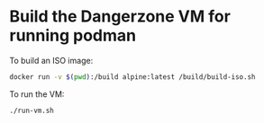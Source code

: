 # Build the Dangerzone VM for running podman

To build an ISO image:

```sh
docker run -v $(pwd):/build alpine:latest /build/build-iso.sh
```

To run the VM:

```sh
./run-vm.sh
```
